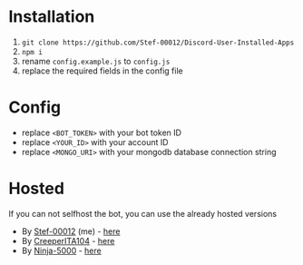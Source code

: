 # Installation

1. `git clone https://github.com/Stef-00012/Discord-User-Installed-Apps`
2. `npm i`
3. rename `config.example.js` to `config.js`
4. replace the required fields in the config file

# Config
- replace `<BOT_TOKEN>` with your bot token ID
- replace `<YOUR_ID>` with your account ID
- replace `<MONGO_URI>` with your mongodb database connection string

# Hosted

If you can not selfhost the bot, you can use the already hosted versions

- By [Stef-00012](https://github.com/Stef-00012) (me) - [here](https://discord.com/oauth2/authorize?client_id=1219574606294417499)
- By [CreeperITA104](https://github.com/Creeperita09) - [here](https://discord.com/oauth2/authorize?client_id=1222184630581592107)
- By [Ninja-5000](https://github.com/Ninja-5000) - [here](https://discord.com/oauth2/authorize?client_id=1042885313367900211)